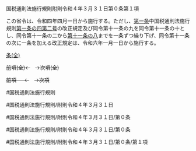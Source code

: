国税通則法施行規則附則令和４年３月３１日第０条第１項

この省令は、令和四年四月一日から施行する。ただし、[第一条](国税通則法施行規則附則令和４年３月３１日第１条第１項)中国税通則法施行規則[第一条の四](国税通則法施行規則附則令和４年３月３１日第１条の４第１項)[第二号](国税通則法施行規則附則令和４年３月３１日第０条第１項第２号)の改正規定及び同令第十一条の九を同令第十一条の十とし、同令第十一条の二から[第十一条の八](国税通則法施行規則附則令和４年３月３１日第１１条の８第１項)までを一条ずつ繰り下げ、同令第十一条の次に一条を加える改正規定は、令和六年一月一日から施行する。

[条(全)](国税通則法施行規則附則令和４年３月３１日第０条_.md)

~~前項(全)←~~　~~→次項(全)~~

~~前項 　 ←~~　~~→次項~~



#国税通則法施行規則

#国税通則法施行規則/附則令和４年３月３１日

#国税通則法施行規則/附則令和４年３月３１日/第０条

#国税通則法施行規則/附則令和４年３月３１日/第０条

#国税通則法施行規則/附則令和４年３月３１日/第０条/第１項

